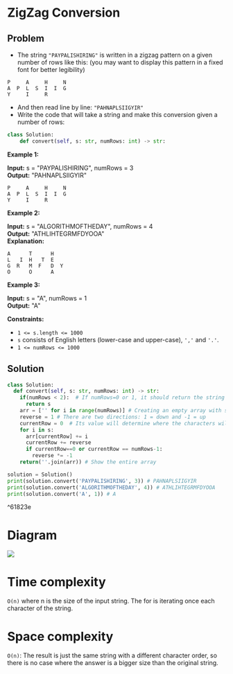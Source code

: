 # ZigZag Conversion

## Problem
- The string `"PAYPALISHIRING"` is written in a zigzag pattern on a given number of rows like this: (you may want to display this pattern in a fixed font for better legibility)
```
P     A     H     N
A  P  L  S  I  I  G
Y     I     R  
```
- And then read line by line: `"PAHNAPLSIIGYIR"`
- Write the code that will take a string and make this conversion given a number of rows:

```python
class Solution:
    def convert(self, s: str, numRows: int) -> str:
```

**Example 1:**

**Input:** s = "PAYPALISHIRING", numRows = 3  
**Output:** "PAHNAPLSIIGYIR"
```
P     A     H     N
A  P  L  S  I  I  G
Y     I     R  
```

**Example 2:**

**Input:** s = "ALGORITHMOFTHEDAY", numRows = 4  
**Output:** "ATHLIHTEGRMFDYOOA"  
**Explanation:**  
```
A      T      H
L   I  H   T  E
G  R   M  F   D  Y
O      O      A
```

**Example 3:**

**Input:** s = "A", numRows = 1  
**Output:** "A"

**Constraints:**

-   `1 <= s.length <= 1000`
-   `s` consists of English letters (lower-case and upper-case), `','` and `'.'`.
-   `1 <= numRows <= 1000`

## Solution

```python
class Solution:  
  def convert(self, s: str, numRows: int) -> str:
    if(numRows < 2):  # If numRows=0 or 1, it should return the string without any modification
      return s  
    arr = ['' for i in range(numRows)] # Creating an empty array with size = numRows
    reverse = 1 # There are two directions: 1 = down and -1 = up
    currentRow = 0  # Its value will determine where the characters will be
    for i in s:  
      arr[currentRow] += i
      currentRow += reverse
      if currentRow==0 or currentRow == numRows-1:
        reverse *= -1
    return(''.join(arr)) # Show the entire array

solution = Solution()
print(solution.convert('PAYPALISHIRING', 3)) # PAHNAPLSIIGYIR
print(solution.convert('ALGORITHMOFTHEDAY', 4)) # ATHLIHTEGRMFDYOOA
print(solution.convert('A', 1)) # A
```

^61823e

# Diagram
![](https://i.imgur.com/X4AA9n6.png)

# Time complexity
`O(n)` where n is the size of the input string. The for is iterating once each character of the string.

# Space complexity
`O(n)`:  The result is just the same string with a different character order, so there is no case where the answer is a bigger size than the original string.